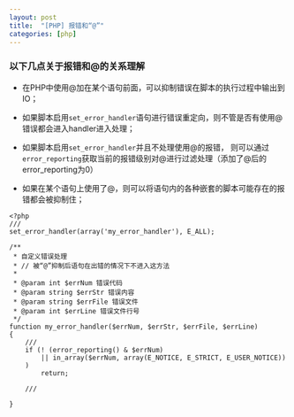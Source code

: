 ```yaml
---
layout: post
title:  "[PHP] 报错和“@”"
categories: [php]
---
```


### 以下几点关于报错和@的关系理解

* 在PHP中使用@加在某个语句前面，可以抑制错误在脚本的执行过程中输出到IO；

* 如果脚本启用`set_error_handler`语句进行错误重定向，则不管是否有使用@错误都会进入handler进入处理；

* 如果脚本启用`set_error_handler`并且不处理使用@的报错，
则可以通过`error_reporting`获取当前的报错级别对@进行过滤处理（添加了@后的error_reporting为0）

* 如果在某个语句上使用了@，则可以将语句内的各种嵌套的脚本可能存在的报错都会被抑制住；

```
<?php
///
set_error_handler(array('my_error_handler'), E_ALL);

/**
 * 自定义错误处理
 * // 被“@”抑制后语句在出错的情况下不进入这方法
 *
 * @param int $errNum 错误代码
 * @param string $errStr 错误内容
 * @param string $errFile 错误文件
 * @param int $errLine 错误文件行号
 */
function my_error_handler($errNum, $errStr, $errFile, $errLine)
{
	///
	if (! (error_reporting() & $errNum)
		|| in_array($errNum, array(E_NOTICE, E_STRICT, E_USER_NOTICE))
	)
		return;

	///
	
}

```
